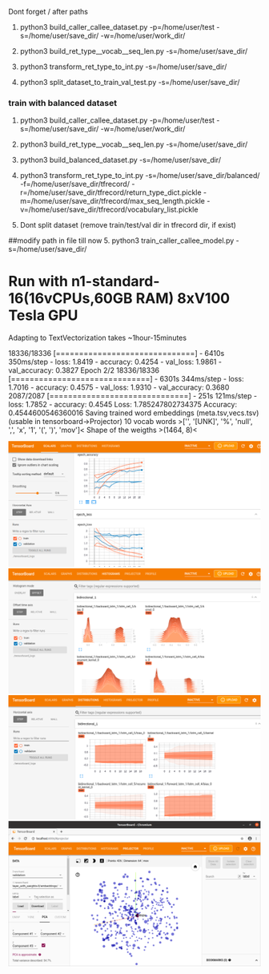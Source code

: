 Dont forget / after paths

1. python3 build_caller_callee_dataset.py -p=/home/user/test -s=/home/user/save_dir/ -w=/home/user/work_dir/

2. python3 build_ret_type__vocab__seq_len.py -s=/home/user/save_dir/

3. python3 transform_ret_type_to_int.py -s=/home/user/save_dir/

4. python3 split_dataset_to_train_val_test.py -s=/home/user/save_dir/


### train with balanced dataset
1. python3 build_caller_callee_dataset.py -p=/home/user/test -s=/home/user/save_dir/ -w=/home/user/work_dir/

2. python3 build_ret_type__vocab__seq_len.py -s=/home/user/save_dir/

3. python3 build_balanced_dataset.py -s=/home/user/save_dir/

4. python3 transform_ret_type_to_int.py -s=/home/user/save_dir/balanced/ -f=/home/user/save_dir/tfrecord/ -r=/home/user/save_dir/tfrecord/return_type_dict.pickle -m=/home/user/save_dir/tfrecord/max_seq_length.pickle -v=/home/user/save_dir/tfrecord/vocabulary_list.pickle

5. Dont split dataset (remove train/test/val dir in tfrecord dir, if exist)


##modify path in file till now
5. python3 train_caller_callee_model.py -s=/home/user/save_dir/


# Run with n1-standard-16(16vCPUs,60GB RAM)  8xV100 Tesla GPU
Adapting to TextVectorization takes ~1hour-15minutes


18336/18336 [==============================] - 6410s 350ms/step - loss: 1.8419 - accuracy: 0.4254 - val_loss: 1.9861 - val_accuracy: 0.3827
Epoch 2/2
18336/18336 [==============================] - 6301s 344ms/step - loss: 1.7016 - accuracy: 0.4575 - val_loss: 1.9310 - val_accuracy: 0.3680
2087/2087 [==============================] - 251s 121ms/step - loss: 1.7852 - accuracy: 0.4545
Loss:  1.785247802734375
Accuracy:  0.4544600546360016
Saving trained word embeddings (meta.tsv,vecs.tsv) (usable in tensorboard->Projector)
10 vocab words >['', '[UNK]', '%', 'null', ',', 'x', '1', '(', ')', 'mov']<
Shape of the weigths >(1464, 8)<


![scalars](../../pictures/caller_callee/tb_scalars.png)
![histograms](../../pictures/caller_callee/tb_histograms.png)
![distributions](../../pictures/caller_callee/tb_distributions.png)
![projector](../../pictures/caller_callee/tb_projector.png)